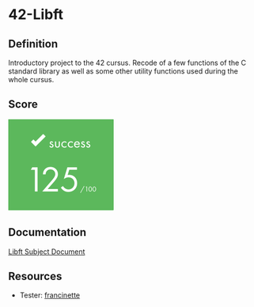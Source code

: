 # 42-Libft

## Definition
Introductory project to the 42 cursus. Recode of a few functions of the C standard library as well as some other utility functions used during the whole cursus.

## Score
![Score](https://github.com/fractalfeeling/uploads/blob/4e5f7f060cdb8824ca8373d4aa3c65d795a3464b/images/score_bonus.png)

## Documentation
[Libft Subject Document](https://github.com/fractalfeeling/uploads/blob/4e5f7f060cdb8824ca8373d4aa3c65d795a3464b/docs/Libft.pdf)

## Resources
* Tester: [francinette](https://github.com/xicodomingues/francinette)
